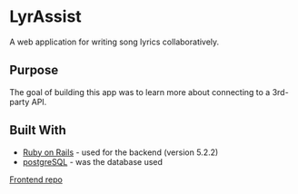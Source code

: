 <h1>LyrAssist</h1>

A web application for writing song lyrics collaboratively.


## Purpose

The goal of building this app was to learn more about connecting to a 3rd-party API.

## Built With

* [Ruby on Rails](https://rubyonrails.org/) - used for the backend (version 5.2.2)
* [postgreSQL](https://www.postgresql.org/) - was the database used


[Frontend repo](https://github.com/jeff-gosselin/LyrAssist_front)
